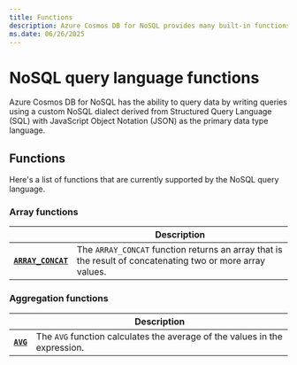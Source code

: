 ```yaml
---
title: Functions
description: Azure Cosmos DB for NoSQL provides many built-in functions for common tasks across a wide variety of categories.
ms.date: 06/26/2025
---
```


# NoSQL query language functions

Azure Cosmos DB for NoSQL has the ability to query data by writing queries using a custom NoSQL dialect derived from Structured Query Language (SQL) with JavaScript Object Notation (JSON) as the primary data type language.

## Functions

Here's a list of functions that are currently supported by the NoSQL query language.

### Array functions

| | Description |
| --- | --- |
| **[`ARRAY_CONCAT`](array-concat.md)** | The `ARRAY_CONCAT` function returns an array that is the result of concatenating two or more array values. |

### Aggregation functions

| | Description |
| --- | --- |
| **[`AVG`](avg.md)** | The `AVG` function calculates the average of the values in the expression. |
